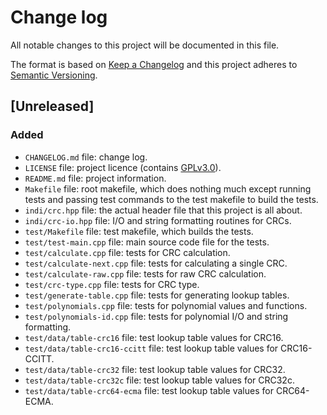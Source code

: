 # Change log
All notable changes to this project will be documented in this file.

The format is based on [Keep a Changelog](http://keepachangelog.com/) 
and this project adheres to [Semantic Versioning](http://semver.org/).

## [Unreleased]
### Added
- `CHANGELOG.md` file: change log.
- `LICENSE` file: project licence (contains
  [GPLv3.0](https://www.gnu.org/licenses/gpl.html)).
- `README.md` file: project information.
- `Makefile` file: root makefile, which does nothing much except running
  tests and passing test commands to the test makefile to build the
  tests.
- `indi/crc.hpp` file: the actual header file that this project is all
  about.
- `indi/crc-io.hpp` file: I/O and string formatting routines for CRCs.
- `test/Makefile` file: test makefile, which builds the tests.
- `test/test-main.cpp` file: main source code file for the tests.
- `test/calculate.cpp` file: tests for CRC calculation.
- `test/calculate-next.cpp` file: tests for calculating a single CRC.
- `test/calculate-raw.cpp` file: tests for raw CRC calculation.
- `test/crc-type.cpp` file: tests for CRC type.
- `test/generate-table.cpp` file: tests for generating lookup tables.
- `test/polynomials.cpp` file: tests for polynomial values and
  functions.
- `test/polynomials-id.cpp` file: tests for polynomial I/O and string
  formatting.
- `test/data/table-crc16` file: test lookup table values for CRC16.
- `test/data/table-crc16-ccitt` file: test lookup table values for
  CRC16-CCITT.
- `test/data/table-crc32` file: test lookup table values for CRC32.
- `test/data/table-crc32c` file: test lookup table values for CRC32c.
- `test/data/table-crc64-ecma` file: test lookup table values for
  CRC64-ECMA.

